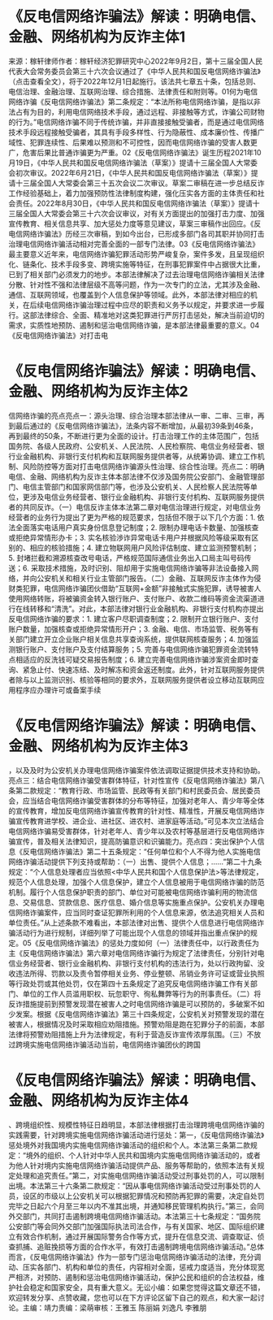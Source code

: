 # 《反电信网络诈骗法》解读：明确电信、金融、网络机构为反诈主体1

来源：稼轩律师作者：稼轩经济犯罪研究中心2022年9月2日，第十三届全国人民代表大会常务委员会第三十六次会议通过了《中华人民共和国反电信网络诈骗法》（点击查看全文），将于2022年12月1日起施行。该法共七章五十条，包括总则、电信治理、金融治理、互联网治理、综合措施、法律责任和附则等。01何为电信网络诈骗《反电信网络诈骗法》第二条规定：“本法所称电信网络诈骗，是指以非法占有为目的，利用电信网络技术手段，通过远程、非接触等方式，诈骗公司财物的行为。”电信网络诈骗不同于传统诈骗，并非直接接触受骗者，而是通过电信网络技术手段远程接触受骗者，其具有手段多样性、行为隐蔽性、成本廉价性、传播广域性、犯罪连续性、后果难以预测和不可控性，因而电信网络诈骗的受害人数更广，危害后果比普通诈骗更为严重。02《反电信网络诈骗法》诞生历程2021年10月19日，《中华人民共和国反电信网络诈骗法（草案）》提请十三届全国人大常委会初次审议。2022年6月21日，《中华人民共和国反电信网络诈骗法（草案）》提请十三届全国人大常委会第三十五次会议二次审议。草案二审稿在进一步总结反诈工作经验基础上，着力加强预防性法律制度构建，强化压实各方面的主体责任和社会责任。2022年8月30日，《中华人民共和国反电信网络诈骗法（草案）》提请十三届全国人大常委会第三十六次会议审议，对有关方面提出的加强打击力度、加强宣传教育、相关信息共享、加大惩处力度等意见建议，草案三审稿作出回应。《反电信网络诈骗法》历经三次审稿，到如今出台，已形成多部门各司其职并协同打击治理电信网络诈骗活动相对完善全面的一部专门法律。03《反电信网络诈骗法》最主要意义近年来，电信网络诈骗犯罪活动形势严峻复杂，案件多发，且呈现组织化、链条化、技术手段多变、跨境实施等特征，在刑事犯罪案件中占据很大比重，已到了相关部门必须发力的地步。本部法律解决了过去治理电信网络诈骗相关法律分散、针对性不强和法律层级不高等问题，作为一次专门的立法，尤其涉及金融、通信、互联网领域，也覆盖到个人信息保护等领域。此外，本部法律对相应的机关，在后续电信网络诈骗治理过程中应尽的职责和义务予以规定，并要求进一步履行。这部法律综合、全面、精准地对这类犯罪进行严厉打击惩处，解决当前迫切的需求，实质性地预防、遏制和惩治电信网络诈骗，是本部法律最重要的意义。04《反电信网络诈骗法》对打击电

# 《反电信网络诈骗法》解读：明确电信、金融、网络机构为反诈主体2

信网络诈骗的亮点亮点一：源头治理、综合治理本部法律从一审、二审、三审，再到最后通过的《反电信网络诈骗法》，法条内容不断增加，从最初39条到46条，再到最终的50条，不断进行更为全面的设计。打击治理工作的主体范围广，包括国务院、各级人民政府、公安机关、人民法院、人民检察院、电信业务经营者、银行业金融机构、非银行支付机构和互联网服务提供者等，从统筹协调、建立工作机制、风险防控等方面对打击电信网络诈骗源头性治理、综合性治理。亮点二：明确电信、金融、网络机构为反诈主体本部法律不仅涉及国务院公安部门、金融管理部门、电信主管部门和国家网信部门等，也涉及公安机关、人民检察人民法院等单位，更涉及电信业务经营者、银行业金融机构、非银行支付机构、互联网服务提供者的共同反诈。（一）电信反诈主体本法第二章对电信治理进行规定，对电信业务经营者的业务行为提出了更为严格的规范要求，包括但不限于以下几个方面：1. 依法全面落实电话用户真实身份信息登记制度；2. 限制办理电话卡数量、加强核查或拒绝异常情形办卡；3. 实名核验渉诈异常电话卡用户并根据风险等级采取有区别的、相应的核验措施；4. 建立物联网用户风险评估制度、建立监测预警机制；5. 封堵拦截和溯源核查改号电话，严格规范国际通信业务出入口局主叫号码传送；6. 采取技术措施，及时识别、阻却用于实施电信网络诈骗等非法设备接入网络，并向公安机关和相关行业主管部门报告。（二）金融、互联网反诈主体作为侵财类犯罪，电信网络诈骗团伙借助“互联网+金额”非接触式实施犯罪，诱导被害人使用网络转账，将被骗资金转入银行账户、支付账户、收款二维码等资金流渠道进行在线转移和“清洗”。对此，本部法律对银行业金融机构、非银行支付机构亦提出反电信网络诈骗的要求：1. 建立客户尽职调查制度；2. 限制开立银行账户、支付账户数量，加强核查或拒绝异常情形开户；3. 金融、电信、市场监管、税务等有关部门建立开立企业账户相关信息共享查询系统，提供联网核查服务；4. 加强监测银行账户、支付账户及支付结算服务；5. 完善与电信网络诈骗犯罪资金流转特点相适应的反洗钱可疑交易报告制度；6. 建立完善电信网络诈骗涉案资金即时查询、紧急止付、快速冻结、及时解冻和资金返还制度。此外，针对互联网服务提供者除与以上监测识别、核验等相同的要求外，互联网服务提供者设立移动互联网应用程序应办理许可或备案手续

# 《反电信网络诈骗法》解读：明确电信、金融、网络机构为反诈主体3

，以及及时为公安机关办理电信网络诈骗案件依法调取证据提供技术支持和协助。亮点三：结合电信网络诈骗受害群体特征，针对性宣传《反电信网络诈骗法》第八条第二款规定：“教育行政、市场监管、民政等有关部门和村民委员会、居民委员会，应当结合电信网络诈骗受害群体的分布等特征，加强对老年人、青少年等全体的宣传教育，增加反电信网络诈骗宣传教育的针对性、精准性，开展反电信网络诈骗宣传教育进学校、进企业、进社区、进农村、进家庭等活动。”可见本次立法结合电信网络诈骗易受害群体，针对老年人、青少年以及农村等基层进行反电信网络诈骗宣传，普及相关法律知识，提高防骗意识和识骗能力。亮点四：突出保护个人信息《反电信网络诈骗法》第二十五条规定：“任何单位和个人不得为他人实施电信网络诈骗活动提供下列支持或帮助：（一）出售、提供个人信息；……”第二十九条规定：“个人信息处理者应当依照<中华人民共和国个人信息保护法>等法律规定，规范个人信息处理，加强个人信息保护，建立个人信息被用于电信网络诈骗的防范机制。履行个人信息保护职责的部门、单位对可能被电信网络诈骗利用的物流信息、交易信息、贷款信息、医疗信息、婚介信息等实施重点保护。公安机关办理电信网络诈骗案件，应当同时查证犯罪所利用的个人信息来源，依法追究相关人员和单位责任。”从上述条款不难看出，本部法律对出售、提供个人信息进行电信网络诈骗活动行为进行规制，详细列举了可能出现个人信息的领域并指出重点保护的规定。05《反电信网络诈骗法》的惩处力度如何（一）法律责任中，以行政责任为主《反电信网络诈骗法》第六章对电信网络诈骗行为规定了法律责任，分别针对电信业务经营者、银行业金融机构、非银行支付机构的违法行为，处以行政拘留、没收违法所得、罚款以及责令暂停相关业务、停业整顿、吊销业务许可证或营业执照等行政处罚或其他处罚，仅在第四十五条规定了追究反电信网络诈骗工作有关部门、单位的工作人员滥用职权、玩忽职守、徇私舞弊等行为的刑事责任。（二）将反诈措施提前到预警发现潜在被害人之时电信网络诈骗是可以预防的，多破案不如少发案。根据《反电信网络诈骗法》第三十四条规定，公安机关对预警发现的潜在被害人，根据情况及时采取相应劝阻措施。预警劝阻是跑在犯罪分子的前面，本部法律将预警劝阻措施上升为法律规定，有利于营造反诈宣传浓厚氛围。（三）不放过跨境实施电信网络诈骗活动当前，电信网络诈骗团伙的跨国

# 《反电信网络诈骗法》解读：明确电信、金融、网络机构为反诈主体4

、跨境组织性、规模性特征日趋明显，本部法律根据打击治理跨境电信网络诈骗的实践需要，针对跨境实施电信网络诈骗活动进行惩处：第一，《反电信网络诈骗法》惩处境外对我国境内实施电信网络诈骗活动的组织和个人。本法第三条第二款规定：“境外的组织、个人针对中华人民共和国境内实施电信网络诈骗活动的，或者为他人针对境内实施电信网络诈骗活动提供产品、服务等帮助的，依照本法有关规定处理和追究责任。”第二，对实施电信网络诈骗活动受过刑事处罚的人，可以限制出境。本法第三十六条第二款规定：“因从事电信网络诈骗活动受过刑事处罚的人员，设区的市级以上公安机关可以根据犯罪情况和预防再犯罪的需要，决定自处罚完毕之日起六个月至三年以内不准其出境，并通知移民管理机构执行。”第三，会同外交部门，共同打击遏制跨境电信网络诈骗活动。本法第三十七条规定：“国务院公安部门等会同外交部门加强国际执法司法合作，与有关国家、地区、国际组织建立有效合作机制，通过开展国际警务合作等方式，提升在信息交流、调查取证、侦查抓捕、追赃挽损等方面的合作水平，有效打击遏制跨境电信网络诈骗活动。”总体而言，《反电信网络诈骗法》作为一部专门惩治电信网络诈骗活动的法律，充分调动、压实各部门、机构和单位的责任，内容相对全面，惩戒力度适当，充分体现宽严相济，对预防、遏制和惩治电信网络诈骗活动，保护公民和组织的合法权益，维护社会稳定和国家安全，具有重大意义。无讼小编：如果您觉得这篇文章还不错，欢迎转发分享、点赞收藏，您也可以在下方评论区留下自己的观点，和大家一起讨论。主编：靖力责编：梁萌审核：王雅玉 陈丽娟 刘逸凡 李雅朋

